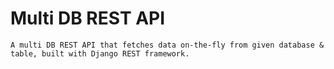 # Multi DB REST API
    A multi DB REST API that fetches data on-the-fly from given database & table, built with Django REST framework.


